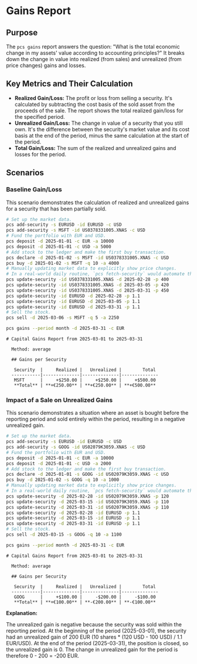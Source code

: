 # Gains Report

## Purpose

The `pcs gains` report answers the question: "What is the total economic change in my assets' value according to accounting principles?" It breaks down the change in value into realized (from sales) and unrealized (from price changes) gains and losses.

## Key Metrics and Their Calculation

*   **Realized Gain/Loss:** The profit or loss from selling a security. It's calculated by subtracting the cost basis of the sold asset from the proceeds of the sale. The report shows the total realized gain/loss for the specified period.
*   **Unrealized Gain/Loss:** The change in value of a security that you still own. It's the difference between the security's market value and its cost basis at the end of the period, minus the same calculation at the start of the period.
*   **Total Gain/Loss:** The sum of the realized and unrealized gains and losses for the period.

## Scenarios

### Baseline Gain/Loss

This scenario demonstrates the calculation of realized and unrealized gains for a security that has been partially sold.

```bash setup
# Set up the market data.
pcs add-security -s EURUSD -id EURUSD -c USD
pcs add-security -s MSFT -id US0378331005.XNAS -c USD
# Fund the portfolio with EUR and USD.
pcs deposit -d 2025-01-01 -c EUR -a 10000
pcs deposit -d 2025-01-01 -c USD -a 5000
# Add stock to the ledger and make the first buy transaction.
pcs declare -d 2025-01-02 -s MSFT -id US0378331005.XNAS -c USD
pcs buy -d 2025-01-02 -s MSFT -q 10 -a 4000
# Manually updating market data to explicitly show price changes.
# In a real-world daily routine, `pcs fetch-security` would automate this.
pcs update-security -id US0378331005.XNAS -d 2025-02-28 -p 400
pcs update-security -id US0378331005.XNAS -d 2025-03-05 -p 420
pcs update-security -id US0378331005.XNAS -d 2025-03-31 -p 450
pcs update-security -id EURUSD -d 2025-02-28 -p 1.1
pcs update-security -id EURUSD -d 2025-03-05 -p 1.1
pcs update-security -id EURUSD -d 2025-03-31 -p 1.1
# Sell the stock.
pcs sell -d 2025-03-06 -s MSFT -q 5 -a 2250
```

```bash run
pcs gains --period month -d 2025-03-31 -c EUR
```

```console check
# Capital Gains Report from 2025-03-01 to 2025-03-31
  
  Method: average
  
  ## Gains per Security
  
   Security  |     Realized |   Unrealized |        Total 
  -----------|--------------|--------------|--------------
   MSFT      |     +$250.00 |     +$250.00 |     +$500.00 
   **Total** | **+€250.00** | **+€250.00** | **+€500.00**
```

### Impact of a Sale on Unrealized Gains

This scenario demonstrates a situation where an asset is bought before the reporting period and sold entirely within the period, resulting in a negative unrealized gain.

```bash setup
# Set up the market data.
pcs add-security -s EURUSD -id EURUSD -c USD
pcs add-security -s GOOG -id US02079K3059.XNAS -c USD
# Fund the portfolio with EUR and USD.
pcs deposit -d 2025-01-01 -c EUR -a 10000
pcs deposit -d 2025-01-01 -c USD -a 2000
# Add stock to the ledger and make the first buy transaction.
pcs declare -d 2025-01-01 -s GOOG -id US02079K3059.XNAS -c USD
pcs buy -d 2025-01-02 -s GOOG -q 10 -a 1000
# Manually updating market data to explicitly show price changes.
# In a real-world daily routine, `pcs fetch-security` would automate this.
pcs update-security -d 2025-02-28 -id US02079K3059.XNAS -p 120
pcs update-security -d 2025-03-15 -id US02079K3059.XNAS -p 110
pcs update-security -d 2025-03-31 -id US02079K3059.XNAS -p 110
pcs update-security -d 2025-02-28 -id EURUSD -p 1.1
pcs update-security -d 2025-03-15 -id EURUSD -p 1.1
pcs update-security -d 2025-03-31 -id EURUSD -p 1.1
# Sell the stock.
pcs sell -d 2025-03-15 -s GOOG -q 10 -a 1100
```

```bash run
pcs gains --period month -d 2025-03-31 -c EUR
```

```console check
# Capital Gains Report from 2025-03-01 to 2025-03-31
  
  Method: average
  
  ## Gains per Security
  
   Security  |     Realized |   Unrealized |        Total 
  -----------|--------------|--------------|--------------
   GOOG      |     +$100.00 |     -$200.00 |     -$100.00 
   **Total** | **+€100.00** | **-€200.00** | **-€100.00**
```

**Explanation:**

The unrealized gain is negative because the security was sold within the reporting period. At the beginning of the period (2025-03-01), the security had an unrealized gain of 200 EUR (10 shares * (120 USD - 100 USD) / 1.1 EUR/USD). At the end of the period (2025-03-31), the position is closed, so the unrealized gain is 0. The change in unrealized gain for the period is therefore 0 - 200 = -200 EUR.